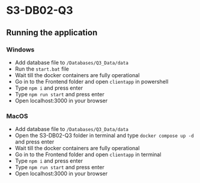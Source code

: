 # S3-DB02-Q3

## Running the application
### Windows
 - Add database file to `/Databases/Q3_Data/data`
 - Run the `start.bat` file
 - Wait till the docker containers are fully operational
 - Go in to the Frontend folder and open `clientapp` in powershell
 - Type `npm i` and press enter
 - Type `npm run start` and press enter
 - Open localhost:3000 in your browser

### MacOS
 - Add database file to `/Databases/Q3_Data/data`
 - Open the S3-DB02-Q3 folder in terminal and type `docker compose up -d` and press enter
 - Wait till the docker containers are fully operational
 - Go in to the Frontend folder and open `clientapp` in terminal
 - Type `npm i` and press enter
 - Type `npm run start` and press enter
 - Open localhost:3000 in your browser
